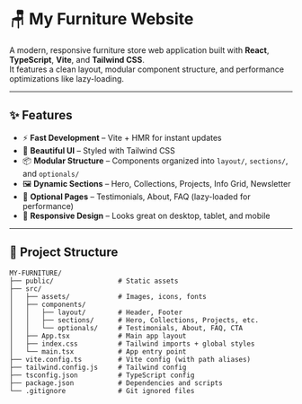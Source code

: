 # 🪑 My Furniture Website

A modern, responsive furniture store web application built with **React**, **TypeScript**, **Vite**, and **Tailwind CSS**.  
It features a clean layout, modular component structure, and performance optimizations like lazy-loading.

---

## ✨ Features

- ⚡ **Fast Development** – Vite + HMR for instant updates  
- 🎨 **Beautiful UI** – Styled with Tailwind CSS  
- 📦 **Modular Structure** – Components organized into `layout/`, `sections/`, and `optionals/`  
- 🖼️ **Dynamic Sections** – Hero, Collections, Projects, Info Grid, Newsletter  
- 🧩 **Optional Pages** – Testimonials, About, FAQ (lazy-loaded for performance)  
- 📱 **Responsive Design** – Looks great on desktop, tablet, and mobile  

---

## 📂 Project Structure

```text
MY-FURNITURE/
├── public/                # Static assets
├── src/
│   ├── assets/            # Images, icons, fonts
│   ├── components/
│   │   ├── layout/        # Header, Footer
│   │   ├── sections/      # Hero, Collections, Projects, etc.
│   │   └── optionals/     # Testimonials, About, FAQ, CTA
│   ├── App.tsx            # Main app layout
│   ├── index.css          # Tailwind imports + global styles
│   └── main.tsx           # App entry point
├── vite.config.ts         # Vite config (with path aliases)
├── tailwind.config.js     # Tailwind config
├── tsconfig.json          # TypeScript config
├── package.json           # Dependencies and scripts
└── .gitignore             # Git ignored files


